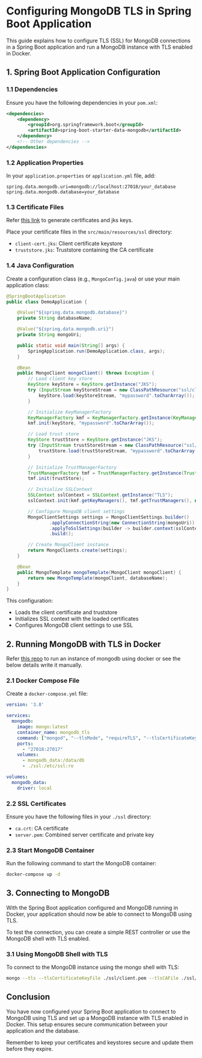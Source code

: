 # Configuring MongoDB TLS in Spring Boot Application

This guide explains how to configure TLS (SSL) for MongoDB connections in a Spring Boot application and run a MongoDB instance with TLS enabled in Docker.

## 1. Spring Boot Application Configuration

### 1.1 Dependencies

Ensure you have the following dependencies in your `pom.xml`:

```xml
<dependencies>
    <dependency>
        <groupId>org.springframework.boot</groupId>
        <artifactId>spring-boot-starter-data-mongodb</artifactId>
    </dependency>
    <!-- Other dependencies -->
</dependencies>
```

### 1.2 Application Properties

In your `application.properties` or `application.yml` file, add:

```properties
spring.data.mongodb.uri=mongodb://localhost:27018/your_database
spring.data.mongodb.database=your_database
```

### 1.3 Certificate Files

Refer [this link](https://github.com/mohammadkhizerkhan/mongo_tls/blob/main/certificateGeneration.md) to generate certificates and jks keys.

Place your certificate files in the `src/main/resources/ssl` directory:

- `client-cert.jks`: Client certificate keystore
- `truststore.jks`: Truststore containing the CA certificate

### 1.4 Java Configuration

Create a configuration class (e.g., `MongoConfig.java`) or use your main application class:

```java
@SpringBootApplication
public class DemoApplication {

    @Value("${spring.data.mongodb.database}")
    private String databaseName;

    @Value("${spring.data.mongodb.uri}")
    private String mongoUri;

    public static void main(String[] args) {
        SpringApplication.run(DemoApplication.class, args);
    }

    @Bean
    public MongoClient mongoClient() throws Exception {
        // Load client key store
        KeyStore keyStore = KeyStore.getInstance("JKS");
        try (InputStream keyStoreStream = new ClassPathResource("ssl/client-cert.jks").getInputStream()) {
            keyStore.load(keyStoreStream, "mypassword".toCharArray());
        }

        // Initialize KeyManagerFactory
        KeyManagerFactory kmf = KeyManagerFactory.getInstance(KeyManagerFactory.getDefaultAlgorithm());
        kmf.init(keyStore, "mypassword".toCharArray());

        // Load trust store
        KeyStore trustStore = KeyStore.getInstance("JKS");
        try (InputStream trustStoreStream = new ClassPathResource("ssl/truststore.jks").getInputStream()) {
            trustStore.load(trustStoreStream, "mypassword".toCharArray());
        }

        // Initialize TrustManagerFactory
        TrustManagerFactory tmf = TrustManagerFactory.getInstance(TrustManagerFactory.getDefaultAlgorithm());
        tmf.init(trustStore);

        // Initialize SSLContext
        SSLContext sslContext = SSLContext.getInstance("TLS");
        sslContext.init(kmf.getKeyManagers(), tmf.getTrustManagers(), new SecureRandom());

        // Configure MongoDB client settings
        MongoClientSettings settings = MongoClientSettings.builder()
                .applyConnectionString(new ConnectionString(mongoUri))
                .applyToSslSettings(builder -> builder.context(sslContext))
                .build();

        // Create MongoClient instance
        return MongoClients.create(settings);
    }

    @Bean
    public MongoTemplate mongoTemplate(MongoClient mongoClient) {
        return new MongoTemplate(mongoClient, databaseName);
    }
}
```

This configuration:
- Loads the client certificate and truststore
- Initializes SSL context with the loaded certificates
- Configures MongoDB client settings to use SSL

## 2. Running MongoDB with TLS in Docker

Refer [this repo](https://github.com/mohammadkhizerkhan/mongo_tls) to run an instance of mongodb using docker or see the below details write it manually.

### 2.1 Docker Compose File

Create a `docker-compose.yml` file:

```yaml
version: '3.8'

services:
  mongodb:
    image: mongo:latest
    container_name: mongodb_tls
    command: ["mongod", "--tlsMode", "requireTLS", "--tlsCertificateKeyFile", "/etc/ssl/server.pem", "--tlsCAFile", "/etc/ssl/ca.crt"]
    ports:
      - "27018:27017"
    volumes:
      - mongodb_data:/data/db
      - ./ssl:/etc/ssl:ro

volumes:
  mongodb_data:
    driver: local
```

### 2.2 SSL Certificates

Ensure you have the following files in your `./ssl` directory:
- `ca.crt`: CA certificate
- `server.pem`: Combined server certificate and private key

### 2.3 Start MongoDB Container

Run the following command to start the MongoDB container:

```bash
docker-compose up -d
```

## 3. Connecting to MongoDB

With the Spring Boot application configured and MongoDB running in Docker, your application should now be able to connect to MongoDB using TLS.

To test the connection, you can create a simple REST controller or use the MongoDB shell with TLS enabled.

### 3.1 Using MongoDB Shell with TLS

To connect to the MongoDB instance using the mongo shell with TLS:

```bash
mongo --tls --tlsCertificateKeyFile ./ssl/client.pem --tlsCAFile ./ssl/ca.crt --host localhost --port 27018
```

## Conclusion

You have now configured your Spring Boot application to connect to MongoDB using TLS and set up a MongoDB instance with TLS enabled in Docker. This setup ensures secure communication between your application and the database.

Remember to keep your certificates and keystores secure and update them before they expire.
